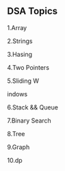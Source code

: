 ## DSA Topics

1.Array

2.Strings

3.Hasing

4.Two Pointers

5.Sliding W

indows










6.Stack && Queue




7.Binary Search

8.Tree

9.Graph

10.dp
